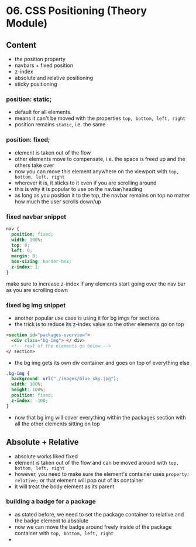 # 06. CSS Positioning  (Theory Module) 

## Content 

- the position property 
- navbars + fixed position 
- z-index 
- absolute and relative positioning 
- sticky positioning 

### position: static; 

- default for all elements. 
- means it can't be moved with the properties `top, bottom, left, right`
- position remains `static`, i.e. the same 

### position: fixed; 

- element is taken out of the flow 
- other elements move to compensate, i.e. the space is freed up and the others take over 
- now you can move this element anywhere on the viewport with `top, bottom, left, right`
- wherever it is, it sticks to it even if you are scrolling around 
- this is why it is popular to use on the navbar/heading 
- as long as you position it to the top, the navbar remains on top no matter how much 
the user scrolls down/up 

### fixed navbar snippet 

```css
nav {
  position: fixed;
  width: 100%;
  top: 0;
  left: 0;
  margin: 0;
  box-sizing: border-box; 
  z-index: 1; 
}
```

make sure to increase z-index if any elements start going over the nav bar as you are scrolling down

### fixed bg img snippet 

- another popular use case is using it for bg imgs for sections 
- the trick is to reduce its z-index value so the other elements go on top 

```html
<section id="packages-overview">
  <div class="bg-img"> </ div> 
  <!-- rest of the elements go below --> 
</ section>   
```

- the bg img gets its own div container and goes on top of everything else 

```css
.bg-img {
  background: url("./images/blue_sky.jpg");
  width: 100%;
  height: 100%;
  position: fixed; 
  z-index: -100; 
}
```

- now that bg img will cover everything within the packages section with all the other elements sitting on top

## Absolute + Relative 

- absolute works liked fixed
- element is taken out of the flow and can be moved around with `top, bottom, left, right`
- however, you need to make sure the element's container uses `property: relative;` or that element will pop out of its container 
- it will treat the body element as its parent 

### building a badge for a package 

- as stated before, we need to set the package container to relative and the badge 
element to absolute 
- now we can move the badge around freely inside of the package container with `top, bottom, left, right`
- 
